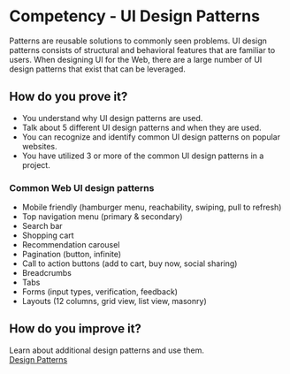# Competency - UI Design Patterns

Patterns are reusable solutions to commonly seen problems. UI design patterns consists of structural and behavioral features that are familiar to users. When designing UI for the Web, there are a large number of UI design patterns that exist that can be leveraged.

## How do you prove it?

* You understand why UI design patterns are used.
* Talk about 5 different UI design patterns and when they are used.
* You can recognize and identify common UI design patterns on popular websites.
* You have utilized 3 or more of the common UI design patterns in a project.

### Common Web UI design patterns

* Mobile friendly (hamburger menu, reachability, swiping, pull to refresh)
* Top navigation menu (primary & secondary)
* Search bar
* Shopping cart
* Recommendation carousel
* Pagination (button, infinite)
* Call to action buttons (add to cart, buy now, social sharing)
* Breadcrumbs
* Tabs
* Forms (input types, verification, feedback)
* Layouts (12 columns, grid view, list view, masonry)

## How do you improve it?

Learn about additional design patterns and use them.  
[Design Patterns](https://ui-patterns.com/patterns)
